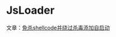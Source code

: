 # JsLoader

文章：[免杀shellcode并绕过杀毒添加自启动](https://wtfsec.org/posts/%E5%85%8D%E6%9D%80shellcode%E5%B9%B6%E7%BB%95%E8%BF%87%E6%9D%80%E6%AF%92%E6%B7%BB%E5%8A%A0%E8%87%AA%E5%90%AF%E5%8A%A8/)
